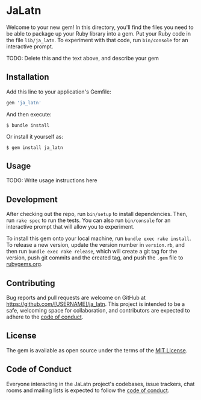 # JaLatn

Welcome to your new gem! In this directory, you'll find the files you need to be able to package up your Ruby library into a gem. Put your Ruby code in the file `lib/ja_latn`. To experiment with that code, run `bin/console` for an interactive prompt.

TODO: Delete this and the text above, and describe your gem

## Installation

Add this line to your application's Gemfile:

```ruby
gem 'ja_latn'
```

And then execute:

    $ bundle install

Or install it yourself as:

    $ gem install ja_latn

## Usage

TODO: Write usage instructions here

## Development

After checking out the repo, run `bin/setup` to install dependencies. Then, run `rake spec` to run the tests. You can also run `bin/console` for an interactive prompt that will allow you to experiment.

To install this gem onto your local machine, run `bundle exec rake install`. To release a new version, update the version number in `version.rb`, and then run `bundle exec rake release`, which will create a git tag for the version, push git commits and the created tag, and push the `.gem` file to [rubygems.org](https://rubygems.org).

## Contributing

Bug reports and pull requests are welcome on GitHub at https://github.com/[USERNAME]/ja_latn. This project is intended to be a safe, welcoming space for collaboration, and contributors are expected to adhere to the [code of conduct](https://github.com/[USERNAME]/ja_latn/blob/master/CODE_OF_CONDUCT.md).

## License

The gem is available as open source under the terms of the [MIT License](https://opensource.org/licenses/MIT).

## Code of Conduct

Everyone interacting in the JaLatn project's codebases, issue trackers, chat rooms and mailing lists is expected to follow the [code of conduct](https://github.com/[USERNAME]/ja_latn/blob/master/CODE_OF_CONDUCT.md).
